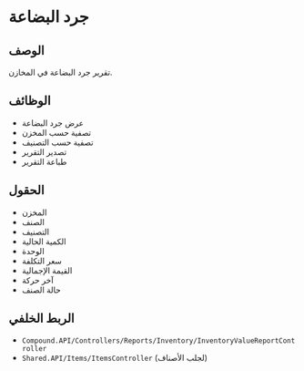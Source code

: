 # جرد البضاعة

## الوصف
تقرير جرد البضاعة في المخازن.

## الوظائف
- عرض جرد البضاعة
- تصفية حسب المخزن
- تصفية حسب التصنيف
- تصدير التقرير
- طباعة التقرير

## الحقول
- المخزن
- الصنف
- التصنيف
- الكمية الحالية
- الوحدة
- سعر التكلفة
- القيمة الإجمالية
- آخر حركة
- حالة الصنف

## الربط الخلفي
- `Compound.API/Controllers/Reports/Inventory/InventoryValueReportController`
- `Shared.API/Items/ItemsController` (لجلب الأصناف)
